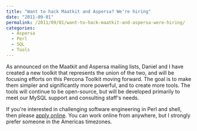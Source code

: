 ```yaml
---
title: "Want to hack Maatkit and Aspersa? We're hiring"
date: "2011-09-01"
permalink: /2011/09/01/want-to-hack-maatkit-and-aspersa-were-hiring/
categories:
  - Aspersa
  - Perl
  - SQL
  - Tools
---
```

As announced on the Maatkit and Aspersa mailing lists, Daniel and I have created a new toolkit that represents the union of the two, and will be focusing efforts on this Percona Toolkit moving forward. The goal is to make them simpler and significantly more powerful, and to create more tools. The tools will continue to be open-source, but will be developed primarily to meet our MySQL support and consulting staff's needs.

If you're interested in challenging software engineering in Perl and shell, then please [apply online][1]. You can work online from anywhere, but I strongly prefer someone in the Americas timezones.

 [1]: http://www.percona.com/about-us/career/perl-and-shell-developer/
